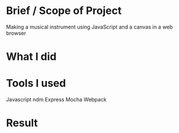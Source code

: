 # Brief / Scope of Project
Making a musical instrument using JavaScript and a canvas in a web browser

# What I did

# Tools I used
Javascript
ndm
Express
Mocha
Webpack

# Result
